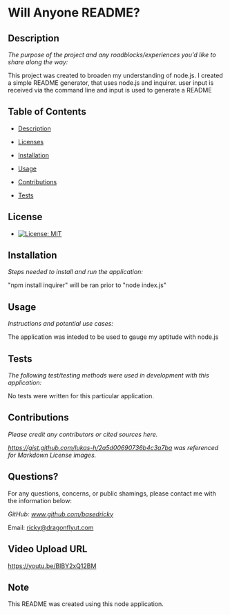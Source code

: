 
  
  # Will Anyone README?
  

  ## Description

  *The purpose of the project and any roadblocks/experiences you'd like to share along the way:*

  This project was created to broaden my understanding of node.js. I created a simple README generator, that uses node.js and inquirer. user input is received via the command line and input is used to generate a README
  
  ## Table of Contents
 
  * [Description](#description)

  * [Licenses](#licenses)  

  * [Installation](#installation)  

  * [Usage](#usage)

  * [Contributions](#contributions)  

  * [Tests](#tests)
  
  ## License
  
  * [![License: MIT](https://img.shields.io/badge/License-MIT-yellow.svg)](https://opensource.org/licenses/MIT)
  
  
  ## Installation
  
  *Steps needed to install and run the application:*
  
  "npm install inquirer" will be ran prior to "node index.js"
  
  ## Usage 
  
  *Instructions and potential use cases:*
  
  The application was inteded to be used to gauge my aptitude with node.js
  
  ## Tests 
  
  *The following test/testing methods were used in development with this application:*
  
  No tests were written for this particular application.
  
  ## Contributions
  
  *Please credit any contributors or cited sources here.*
  
  *https://gist.github.com/lukas-h/2a5d00690736b4c3a7ba was referenced for Markdown License images.*
  
  
  ## Questions?
   
  For any questions, concerns, or public shamings, please contact me with the information below:
 
  *GitHub: www.github.com/basedricky*
  
  
  Email: ricky@dragonflyut.com

  ## Video Upload URL

  https://youtu.be/BlBY2xQ12BM

  ## Note

  This README was created using this node application.

  